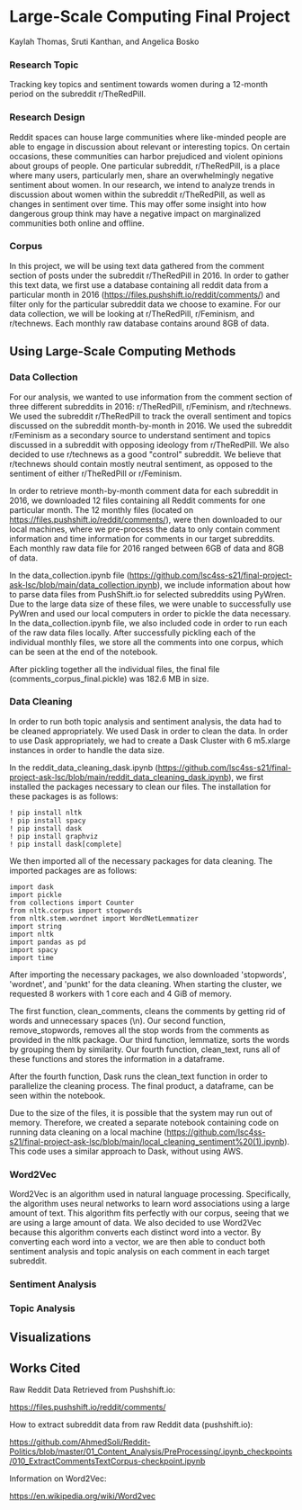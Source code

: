 # Large-Scale Computing Final Project
Kaylah Thomas, Sruti Kanthan, and Angelica Bosko

### Research Topic

Tracking key topics and sentiment towards women during a 12-month
period on the subreddit r/TheRedPill. 

### Research Design 

Reddit spaces can house large communities where like-minded people are able to engage 
in discussion about relevant or interesting topics. On certain occasions, these communities can harbor
prejudiced and violent opinions about groups of people. One particular subreddit, r/TheRedPill, is a place 
where many users, particularly men, share an overwhelmingly negative sentiment about women. In our research,
we intend to analyze trends in discussion about women within the subreddit r/TheRedPill, as well as changes
in sentiment over time. This may offer some insight into how dangerous group think may have a negative 
impact on marginalized communities both online and offline.

### Corpus

In this project, we will be using text data gathered from the comment section 
of posts under the subreddit r/TheRedPill in 2016. In order to gather this text data,
we first use a database containing all reddit data from a particular month in 2016
(https://files.pushshift.io/reddit/comments/) and filter only for the particular
subreddit data we choose to examine. For our data collection, we will be looking at
r/TheRedPill, r/Feminism, and r/technews.
Each monthly raw database contains around 8GB of data.

## Using Large-Scale Computing Methods

### Data Collection

For our analysis, we wanted to use information from the comment section of three 
different subreddits in 2016: r/TheRedPill, r/Feminism, and r/technews. We used the 
subreddit r/TheRedPill to track the overall sentiment and topics discussed on the subreddit
month-by-month in 2016. We used the subreddit r/Feminism as a secondary source to understand 
sentiment and topics discussed in a subreddit with opposing ideology from r/TheRedPill. We also 
decided to use r/technews as a good "control" subreddit. We believe that r/technews should contain mostly
neutral sentiment, as opposed to the sentiment of either r/TheRedPill or r/Feminism.

In order to retrieve month-by-month comment data for each subreddit in 2016, we downloaded 12 files
containing all Reddit comments for one particular month. The 12 monthly files 
(located on https://files.pushshift.io/reddit/comments/), were then downloaded to our local 
machines, where we pre-process the data to only contain comment information and time information for 
comments in our target subreddits. Each monthly raw data file for 2016 ranged between 6GB of data and
8GB of data.

In the data_collection.ipynb file (https://github.com/lsc4ss-s21/final-project-ask-lsc/blob/main/data_collection.ipynb),
we include information about how to parse data files from PushShift.io for selected subreddits using PyWren.
Due to the large data size of these files, we were unable to successfully use PyWren and used our local computers in
order to pickle the data necessary. In the data_collection.ipynb file, we also included code in order to run
each of the raw data files locally. After successfully pickling each of the individual monthly files, 
we store all the comments into one corpus, which can be seen at the end of the notebook.

After pickling together all the individual files, the final file (comments_corpus_final.pickle)
was 182.6 MB in size. 

### Data Cleaning

In order to run both topic analysis and sentiment analysis, the data had to be cleaned appropriately.
We used Dask in order to clean the data. In order to use Dask appropriately, we
had to create a Dask Cluster with 6 m5.xlarge instances in order to handle the data size. 

In the reddit_data_cleaning_dask.ipynb 
(https://github.com/lsc4ss-s21/final-project-ask-lsc/blob/main/reddit_data_cleaning_dask.ipynb),
we first installed the packages necessary to clean our files. The installation for these packages is as follows:
```{python}
! pip install nltk
! pip install spacy
! pip install dask
! pip install graphviz
! pip install dask[complete]
```
We then imported all of the necessary packages for data cleaning. The imported packages are as follows:
```{python}
import dask
import pickle
from collections import Counter
from nltk.corpus import stopwords
from nltk.stem.wordnet import WordNetLemmatizer
import string
import nltk
import pandas as pd
import spacy
import time
```
After importing the necessary packages, we also downloaded 'stopwords', 'wordnet', and 'punkt' for the 
data cleaning. When starting the cluster, we requested 8 workers with 1 core each and 4 GiB of memory.

The first function, clean_comments,  cleans the comments by getting rid of words and unnecessary spaces (\n). 
Our second function, remove_stopwords, removes all the stop words from the comments as provided in the 
nltk package. Our third function, lemmatize, sorts the words by grouping them by similarity.
Our fourth function, clean_text, runs all of these functions and stores the information in a dataframe.

After the fourth function, Dask runs the clean_text function in order to parallelize the cleaning process.
The final product, a dataframe, can be seen within the notebook.

Due to the size of the files, it is possible that the system may run out of memory. Therefore,
we created a separate notebook containing code on running data cleaning on a local machine 
(https://github.com/lsc4ss-s21/final-project-ask-lsc/blob/main/local_cleaning_sentiment%20(1).ipynb).
This code uses a similar approach to Dask, without using AWS.

### Word2Vec

Word2Vec is an algorithm used in natural language processing. Specifically, 
the algorithm uses neural networks to learn word associations using a large amount of text.
This algorithm fits perfectly with our corpus, seeing that we are using a large amount of data.
We also decided to use Word2Vec because this algorithm converts each distinct word into a vector. 
By converting each word into a vector, we are then able to conduct both sentiment analysis
and topic analysis on each comment in each target subreddit. 

### Sentiment Analysis

### Topic Analysis

## Visualizations

## Works Cited

Raw Reddit Data Retrieved from Pushshift.io:

https://files.pushshift.io/reddit/comments/

How to extract subreddit data from raw Reddit data (pushshift.io):

https://github.com/AhmedSoli/Reddit-Politics/blob/master/01_Content_Analysis/PreProcessing/.ipynb_checkpoints/010_ExtractCommentsTextCorpus-checkpoint.ipynb

Information on Word2Vec:

https://en.wikipedia.org/wiki/Word2vec